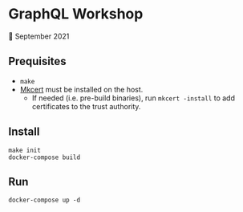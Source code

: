 # GraphQL Workshop

:calendar: September 2021

## Prequisites

-  `make`
-  [Mkcert](https://github.com/FiloSottile/mkcert) must be installed on the host.
    -  If needed (i.e. pre-build binaries), run `mkcert -install` to add certificates to the trust authority.

## Install

```
make init
docker-compose build
```

## Run

```
docker-compose up -d
```
